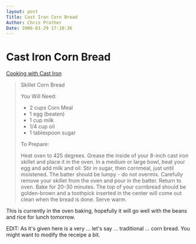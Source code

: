 ```yaml
---
layout: post
Title: Cast Iron Corn Bread  
Author: Chris Prather
Date: 2006-01-29 17:10:36
---
```


# Cast Iron Corn Bread
<a title="Cooking with Cast Iron" href="http://www.frugalfun.com/castiron.html">Cooking with Cast Iron</a>
<blockquote>
<p>Skillet Corn Bread

<p>You Will Need:
<ul>
<li>2 cups Corn Meal
<li>1 egg (beaten)
<li>1 cup milk
<li>1/4 cup oil
<li>1 tablespoon sugar
</ul>
<p>To Prepare:
<p>Heat oven to 425 degrees. Grease the inside of your 8-inch cast iron skillet and place it in the oven. In a medium or large bowl, beat your egg and add milk and oil. Stir in sugar, then cornmeal, just until moistened. The batter should be lumpy - do not overmix. Carefully remove your skillet from the oven and pour in the batter. Return to oven. Bake for 20-30 minutes. The top of your cornbread should be golden-brown and a toothpick inserted in the center will come out clean when the bread is done. Serve warm.
</blockquote>

This is currently in the oven baking, hopefully it will go well with the beans and rice for lunch tomorrow.

EDIT: As it's given here is a very ... let's say ... traditional ... corn bread. You might want to modify the receipe  a bit.
